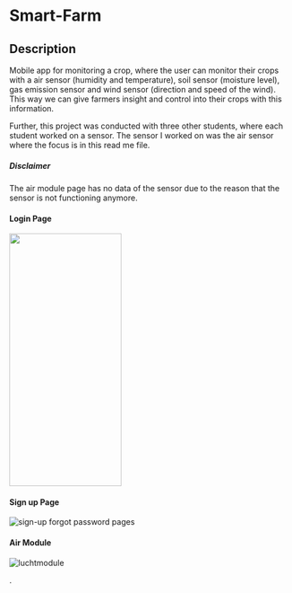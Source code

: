 # Smart-Farm

## Description
Mobile app for monitoring a crop, where the user can monitor their crops with a air sensor (humidity and temperature), soil sensor (moisture level), gas emission sensor and wind sensor (direction and speed of the wind).
This way we can give farmers insight and control into their crops with this information.

Further, this project was conducted with three other students, where each student worked on a sensor. 
The sensor I worked on was the air sensor where the focus is in this read me file.

##### Disclaimer
The air module page has no data of the sensor due to the reason that the sensor is not functioning anymore.

#### Login Page
<img src="https://user-images.githubusercontent.com/78371221/216365009-e8b6f490-2c20-47fc-b655-6dc81801197e.gif" width="200" height="450">

#### Sign up Page
![sign-up   forgot password pages](https://user-images.githubusercontent.com/78371221/216364983-53562926-74a0-4228-b23c-5ea473ab153d.gif)

#### Air Module
![luchtmodule](https://user-images.githubusercontent.com/78371221/216365262-6f18ea5f-5207-47d0-84bf-d396ffbc0d9d.gif)







.

